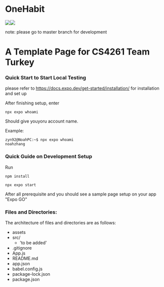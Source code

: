 # OneHabit


<p align="left">
	<a href="https://docs.npmjs.com/cli/v9/commands/npm-version"><img img src="https://img.shields.io/badge/npm-9.4.0-green"/></a
  	<a href="https://nodejs.org/en/blog/release/v16.14.2/"><img img src="https://img.shields.io/badge/node-16.14.2-green"/></a>
 
note: please go to master branch for development
	
# A Template Page for CS4261 Team Turkey


### Quick Start to Start Local Testing
please refer to https://docs.expo.dev/get-started/installation/ for installation and set up

After finishing setup, enter

`npx expo whoami`

Should give youyoru account name.

Example:

```console
zyn92@NoahPC:~$ npx expo whoami
noahzhang
```


### Quick Guide on Development Setup
Run

`npm install`
	
`npx expo start`

After all prerequisite and you should see a sample page setup on your app "Expo GO"	

### Files and Directories:

The architecture of files and directories are as follows:

* assets
* src/ 
    * 'to be added'
* .gitignore
* App.js
* README.md
* app.json
* babel.config.js
* package-lock.json
* package.json


